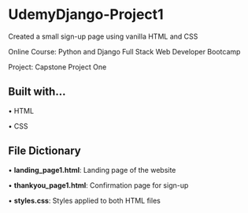 # UdemyDjango-Project1

Created a small sign-up page using vanilla HTML and CSS

Online Course: Python and Django Full Stack Web Developer Bootcamp

Project: Capstone Project One

## Built with...

• HTML

• CSS

## File Dictionary

• <b>landing_page1.html</b>: Landing page of the website

• <b>thankyou_page1.html</b>: Confirmation page for sign-up

• <b>styles.css</b>: Styles applied to both HTML files
